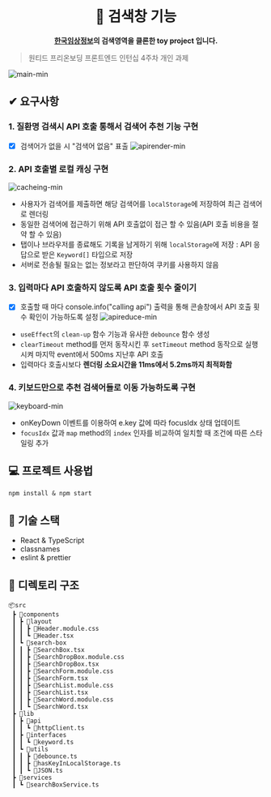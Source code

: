 <div align="center">

  # 🔎 검색창 기능
  **[한국임상정보](https://clinicaltrialskorea.com/)의 검색영역을 클론한 toy project 입니다.**

</div>

> 원티드 프리온보딩 프론트엔드 인턴십 4주차 개인 과제

![main-min](https://github.com/jh1109/search-box/assets/117807467/9172fc63-b004-440b-b59e-5a7fbe14ad6a)


## ✔ 요구사항
### 1. 질환명 검색시 API 호출 통해서 검색어 추천 기능 구현
- [x] 검색어가 없을 시 "검색어 없음" 표출
![apirender-min](https://github.com/jh1109/search-box/assets/117807467/405a5a33-7a90-4c14-862a-0af710774ec8)

### 2. API 호출별 로컬 캐싱 구현
![cacheing-min](https://github.com/jh1109/search-box/assets/117807467/5bf17507-ec1c-49fb-b2a8-a0a079caa8e7)
- 사용자가 검색어를 제출하면 해당 검색어를 `localStorage`에 저장하여 최근 검색어로 렌더링
- 동일한 검색어에 접근하기 위해 API 호출없이 접근 할 수 있음(API 호출 비용을 절약 할 수 있음)
- 탭이나 브라우저를 종료해도 기록을 남게하기 위해 `localStorage`에 저장 : API 응답으로 받은 `Keyword[]` 타입으로 저장
- 서버로 전송될 필요는 없는 정보라고 판단하여 쿠키를 사용하지 않음

### 3. 입력마다 API 호출하지 않도록 API 호출 횟수 줄이기
- [x] 호출할 때 마다 console.info("calling api") 출력을 통해 콘솔창에서 API 호출 횟수 확인이 가능하도록 설정
![apireduce-min](https://github.com/jh1109/search-box/assets/117807467/6317c54b-1050-4a11-89b9-f1e3427f0587)
- `useEffect`의 `clean-up` 함수 기능과 유사한 `debounce` 함수 생성
- `clearTimeout` method를 먼저 동작시킨 후 `setTimeout` method 동작으로 실행시켜 마지막 event에서 500ms 지난후 API 호출
- 입력마다 호출시보다 **렌더링 소요시간을 11ms에서 5.2ms까지 최적화함**
### 4. 키보드만으로 추천 검색어들로 이동 가능하도록 구현
![keyboard-min](https://github.com/jh1109/search-box/assets/117807467/6749860e-b9db-43d7-b732-135ee60b9d14)
- onKeyDown 이벤트를 이용하여 e.key 값에 따라 focusIdx 상태 업데이트
- `focusIdx` 값과 `map` method의 `index` 인자를 비교하여 일치할 때 조건에 따른 스타일링 추가

## 💻 프로젝트 사용법
```
npm install & npm start
```

## 🛒 기술 스택
- React & TypeScript
- classnames
- eslint & prettier


## 📜 디렉토리 구조
```
📦src
 ┣ 📂components
 ┃ ┣ 📂layout
 ┃ ┃ ┣ 📜Header.module.css
 ┃ ┃ ┗ 📜Header.tsx
 ┃ ┗ 📂search-box
 ┃ ┃ ┣ 📜SearchBox.tsx
 ┃ ┃ ┣ 📜SearchDropBox.module.css
 ┃ ┃ ┣ 📜SearchDropBox.tsx
 ┃ ┃ ┣ 📜SearchForm.module.css
 ┃ ┃ ┣ 📜SearchForm.tsx
 ┃ ┃ ┣ 📜SearchList.module.css
 ┃ ┃ ┣ 📜SearchList.tsx
 ┃ ┃ ┣ 📜SearchWord.module.css
 ┃ ┃ ┗ 📜SearchWord.tsx
 ┣ 📂lib
 ┃ ┣ 📂api
 ┃ ┃ ┗ 📜httpClient.ts
 ┃ ┣ 📂interfaces
 ┃ ┃ ┗ 📜keyword.ts
 ┃ ┗ 📂utils
 ┃ ┃ ┣ 📜debounce.ts
 ┃ ┃ ┣ 📜hasKeyInLocalStorage.ts
 ┃ ┃ ┗ 📜JSON.ts
 ┣ 📂services
 ┃ ┗ 📜searchBoxService.ts
 ```


